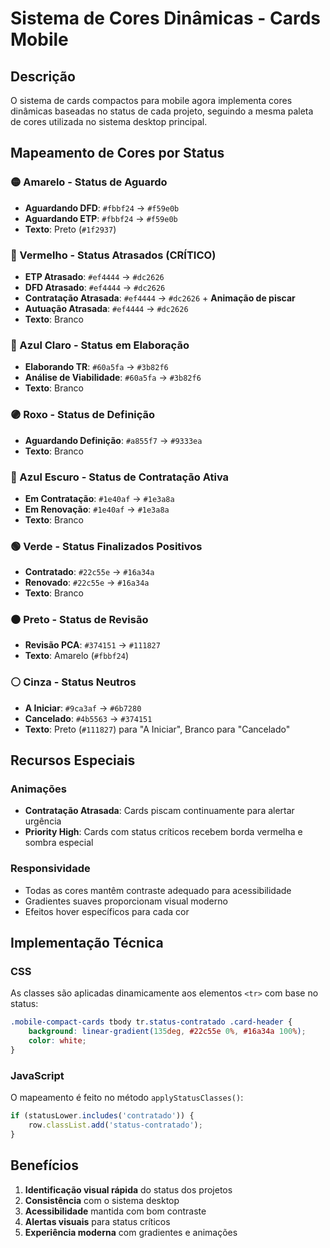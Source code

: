 # Sistema de Cores Dinâmicas - Cards Mobile

## Descrição
O sistema de cards compactos para mobile agora implementa cores dinâmicas baseadas no status de cada projeto, seguindo a mesma paleta de cores utilizada no sistema desktop principal.

## Mapeamento de Cores por Status

### 🟡 Amarelo - Status de Aguardo
- **Aguardando DFD**: `#fbbf24` → `#f59e0b`
- **Aguardando ETP**: `#fbbf24` → `#f59e0b`
- **Texto**: Preto (`#1f2937`)

### 🔴 Vermelho - Status Atrasados (CRÍTICO)
- **ETP Atrasado**: `#ef4444` → `#dc2626`
- **DFD Atrasado**: `#ef4444` → `#dc2626`
- **Contratação Atrasada**: `#ef4444` → `#dc2626` + **Animação de piscar**
- **Autuação Atrasada**: `#ef4444` → `#dc2626`
- **Texto**: Branco

### 🔵 Azul Claro - Status em Elaboração
- **Elaborando TR**: `#60a5fa` → `#3b82f6`
- **Análise de Viabilidade**: `#60a5fa` → `#3b82f6`
- **Texto**: Branco

### 🟣 Roxo - Status de Definição
- **Aguardando Definição**: `#a855f7` → `#9333ea`
- **Texto**: Branco

### 🔵 Azul Escuro - Status de Contratação Ativa
- **Em Contratação**: `#1e40af` → `#1e3a8a`
- **Em Renovação**: `#1e40af` → `#1e3a8a`
- **Texto**: Branco

### 🟢 Verde - Status Finalizados Positivos
- **Contratado**: `#22c55e` → `#16a34a`
- **Renovado**: `#22c55e` → `#16a34a`
- **Texto**: Branco

### ⚫ Preto - Status de Revisão
- **Revisão PCA**: `#374151` → `#111827`
- **Texto**: Amarelo (`#fbbf24`)

### ⚪ Cinza - Status Neutros
- **A Iniciar**: `#9ca3af` → `#6b7280`
- **Cancelado**: `#4b5563` → `#374151`
- **Texto**: Preto (`#111827`) para "A Iniciar", Branco para "Cancelado"

## Recursos Especiais

### Animações
- **Contratação Atrasada**: Cards piscam continuamente para alertar urgência
- **Priority High**: Cards com status críticos recebem borda vermelha e sombra especial

### Responsividade
- Todas as cores mantêm contraste adequado para acessibilidade
- Gradientes suaves proporcionam visual moderno
- Efeitos hover específicos para cada cor

## Implementação Técnica

### CSS
As classes são aplicadas dinamicamente aos elementos `<tr>` com base no status:
```css
.mobile-compact-cards tbody tr.status-contratado .card-header {
    background: linear-gradient(135deg, #22c55e 0%, #16a34a 100%);
    color: white;
}
```

### JavaScript
O mapeamento é feito no método `applyStatusClasses()`:
```javascript
if (statusLower.includes('contratado')) {
    row.classList.add('status-contratado');
}
```

## Benefícios
1. **Identificação visual rápida** do status dos projetos
2. **Consistência** com o sistema desktop
3. **Acessibilidade** mantida com bom contraste
4. **Alertas visuais** para status críticos
5. **Experiência moderna** com gradientes e animações
